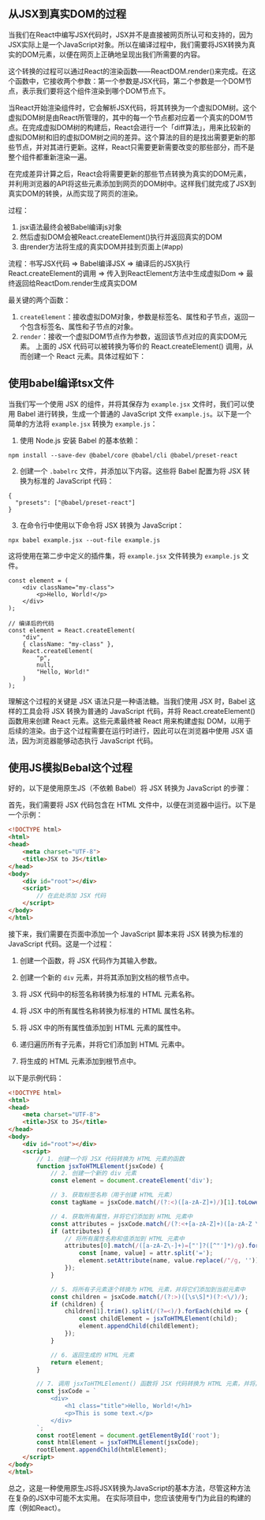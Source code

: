 ## 从JSX到真实DOM的过程

当我们在React中编写JSX代码时，JSX并不是直接被网页所认可和支持的，因为JSX实际上是一个JavaScript对象。所以在编译过程中，我们需要将JSX转换为真实的DOM元素，以便在网页上正确地呈现出我们所需要的内容。

这个转换的过程可以通过React的渲染函数——ReactDOM.render()来完成。在这个函数中，它接收两个参数：第一个参数是JSX代码，第二个参数是一个DOM节点，表示我们要将这个组件渲染到哪个DOM节点下。

当React开始渲染组件时，它会解析JSX代码，将其转换为一个虚拟DOM树。这个虚拟DOM树是由React所管理的，其中的每一个节点都对应着一个真实的DOM节点。在完成虚拟DOM树的构建后，React会进行一个「diff算法」，用来比较新的虚拟DOM树和旧的虚拟DOM树之间的差异。这个算法的目的是找出需要更新的那些节点，并对其进行更新。这样，React只需要更新需要改变的那些部分，而不是整个组件都重新渲染一遍。

在完成差异计算之后，React会将需要更新的那些节点转换为真实的DOM元素，并利用浏览器的API将这些元素添加到网页的DOM树中。这样我们就完成了JSX到真实DOM的转换，从而实现了网页的渲染。

过程：
1. jsx语法最终会被Babel编译js对象
2. 然后虚拟DOM会被React.createElement()执行并返回真实的DOM
3. 由render方法将生成的真实DOM并挂到页面上(#app)

流程：书写JSX代码 => Babel编译JSX => 编译后的JSX执行React.createElement的调用 => 传入到ReactElement方法中生成虚拟Dom => 最终返回给ReactDom.render生成真实DOM

最关键的两个函数：

1. `createElement`：接收虚拟DOM对象，参数是标签名、属性和子节点，返回一个包含标签名、属性和子节点的对象。
2. `render`：接收一个虚拟DOM节点作为参数，返回该节点对应的真实DOM元素。
上面的 JSX 代码可以被转换为等价的 React.createElement() 调用，从而创建一个 React 元素。具体过程如下：


## 使用babel编译tsx文件
当我们写一个使用 JSX 的组件，并将其保存为 `example.jsx` 文件时，我们可以使用 Babel 进行转换，生成一个普通的 JavaScript 文件 `example.js`。以下是一个简单的方法将 `example.jsx` 转换为 `example.js`：

1. 使用 Node.js 安装 Babel 的基本依赖：

```
npm install --save-dev @babel/core @babel/cli @babel/preset-react
```

2. 创建一个 `.babelrc` 文件，并添加以下内容。这些将 Babel 配置为将 JSX 转换为标准的 JavaScript 代码：

```
{
  "presets": ["@babel/preset-react"]
}
```

3. 在命令行中使用以下命令将 JSX 转换为 JavaScript：

```
npx babel example.jsx --out-file example.js
```

这将使用在第二步中定义的插件集，将 `example.jsx` 文件转换为 `example.js` 文件。


```
const element = (
    <div className="my-class">
        <p>Hello, World!</p>
    </div>
);

// 编译后的代码
const element = React.createElement(
    "div",
    { className: "my-class" },
    React.createElement(
        "p",
        null,
        "Hello, World!"
    )
);
```

理解这个过程的关键是 JSX 语法只是一种语法糖。当我们使用 JSX 时，Babel 这样的工具会将 JSX 转换为普通的 JavaScript 代码，并将 React.createElement() 函数用来创建 React 元素。这些元素最终被 React 用来构建虚拟 DOM，以用于后续的渲染。由于这个过程需要在运行时进行，因此可以在浏览器中使用 JSX 语法，因为浏览器能够动态执行 JavaScript 代码。

## 使用JS模拟Bebal这个过程
好的，以下是使用原生JS（不依赖 Babel）将 JSX 转换为 JavaScript 的步骤：

首先，我们需要将 JSX 代码包含在 HTML 文件中，以便在浏览器中运行。以下是一个示例：

```html
<!DOCTYPE html>
<html>
<head>
	<meta charset="UTF-8">
	<title>JSX to JS</title>
</head>
<body>
	<div id="root"></div>
	<script>
		// 在此处添加 JSX 代码
	</script>
</body>
</html>
```

接下来，我们需要在页面中添加一个 JavaScript 脚本来将 JSX 转换为标准的 JavaScript 代码。这是一个过程：

1. 创建一个函数，将 JSX 代码作为其输入参数。

2. 创建一个新的 `div` 元素，并将其添加到文档的根节点中。

3. 将 JSX 代码中的标签名称转换为标准的 HTML 元素名称。

4. 将 JSX 中的所有属性名称转换为标准的 HTML 属性名称。

5. 将 JSX 中的所有属性值添加到 HTML 元素的属性中。

6. 递归遍历所有子元素，并将它们添加到 HTML 元素中。

7. 将生成的 HTML 元素添加到根节点中。

以下是示例代码：

```html
<!DOCTYPE html>
<html>
<head>
	<meta charset="UTF-8">
	<title>JSX to JS</title>
</head>
<body>
	<div id="root"></div>
	<script>
		// 1. 创建一个将 JSX 代码转换为 HTML 元素的函数
		function jsxToHTMLElement(jsxCode) {
			// 2. 创建一个新的 div 元素
			const element = document.createElement('div');

			// 3. 获取标签名称（用于创建 HTML 元素）
			const tagName = jsxCode.match(/(?:<)([a-zA-Z]+)/)[1].toLowerCase();

			// 4. 获取所有属性，并将它们添加到 HTML 元素中
			const attributes = jsxCode.match(/(?:<+[a-zA-Z]+)([a-zA-Z \-]+=['"][^"']*["'])+/);
			if (attributes) {
				// 将所有属性名称和值添加到 HTML 元素中
				attributes[0].match(/([a-zA-Z\-]+)=["']?([^"']*)/g).forEach(attr => {
					const [name, value] = attr.split('=');
					element.setAttribute(name, value.replace(/"/g, ''));
				});
			}

			// 5. 将所有子元素逐个转换为 HTML 元素，并将它们添加到当前元素中
			const children = jsxCode.match(/(?:>)([\s\S]*)(?:<\/)/);
			if (children) {
				children[1].trim().split(/(?=<)/).forEach(child => {
					const childElement = jsxToHTMLElement(child);
					element.appendChild(childElement);
				});
			}

			// 6. 返回生成的 HTML 元素
			return element;
		}

		// 7. 调用 jsxToHTMLElement() 函数将 JSX 代码转换为 HTML 元素，并将其添加到页面中
		const jsxCode = `
			<div>
				<h1 class="title">Hello, World!</h1>
				<p>This is some text.</p>
			</div>
		`;
		const rootElement = document.getElementById('root');
		const htmlElement = jsxToHTMLElement(jsxCode);
		rootElement.appendChild(htmlElement);
	</script>
</body>
</html>
```

总之，这是一种使用原生JS将JSX转换为JavaScript的基本方法，尽管这种方法在复杂的JSX中可能不太实用。 在实际项目中，您应该使用专门为此目的构建的库（例如React）。